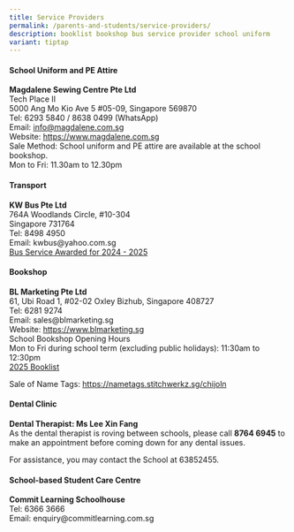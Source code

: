 ```yaml
---
title: Service Providers
permalink: /parents-and-students/service-providers/
description: booklist bookshop bus service provider school uniform
variant: tiptap
---
```

<h4><strong>School Uniform and PE Attire</strong></h4>
<p><strong>Magdalene Sewing Centre Pte Ltd<br></strong>Tech Place II
<br>5000 Ang Mo Kio Ave 5 #05-09, Singapore 569870
<br>Tel: 6293 5840 / 8638 0499 (WhatsApp)
<br>Email:&nbsp;<a href="mailto:info@magdalene.com.sg?subject=Request%20for%20information" rel="noopener noreferrer nofollow" target="_blank">info@magdalene.com.sg</a>
<br>Website: <a href="https://www.magdalene.com.sg" rel="noopener noreferrer nofollow" target="_blank">https://www.magdalene.com.sg</a>
<br>Sale Method: School uniform and PE attire are available at the school
bookshop.
<br>Mon to Fri: 11.30am to 12.30pm</p>
<h4><strong>Transport</strong></h4>
<p><strong>KW Bus Pte Ltd<br></strong>764A Woodlands Circle, #10-304
<br>Singapore 731764
<br>Tel: 8498 4950
<br>Email: kwbus@yahoo.com.sg
<br><a href="/files/Ops/school bus operator - awarded.pdf" rel="noopener noreferrer nofollow" target="_blank">Bus Service Awarded for 2024 - 2025</a>
</p>
<h4><strong>Bookshop</strong></h4>
<p><strong>BL Marketing Pte Ltd<br></strong>61, Ubi Road 1, #02-02 Oxley
Bizhub, Singapore 408727
<br>Tel: 6281 9274
<br>Email: sales@blmarketing.sg
<br>Website: <a href="https://www.blmarketing.sg" rel="noopener noreferrer nofollow" target="_blank">https://www.blmarketing.sg</a>
<br>School Bookshop Opening Hours
<br>Mon to Fri during school term (excluding public holidays): 11:30am to
12:30pm
<br><a href="/files/Ops/CHIJ_OLN_Booklist_2025.pdf" rel="noopener noreferrer nofollow" target="_blank">2025 Booklist</a>
</p>
<p>Sale of Name Tags: <a href="https://nametags.stitchwerkz.sg/chijoln" rel="noopener noreferrer nofollow" target="_blank">https://nametags.stitchwerkz.sg/chijoln</a>
</p>
<h4><strong>Dental Clinic</strong></h4>
<p><strong>Dental Therapist: Ms Lee Xin Fang<br></strong>As the dental therapist
is roving between schools, please call <strong>8764 6945</strong> to make
an appointment before coming down for any dental issues.</p>
<p>For assistance, you may contact the School at 63852455.</p>
<p></p>
<h4><strong>School-based Student Care Centre</strong></h4>
<p><strong>Commit Learning Schoolhouse<br></strong>Tel: 6366 3666
<br>Email: enquiry@commitlearning.com.sg</p>
